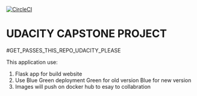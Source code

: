 [![CircleCI](https://circleci.com/gh/hoanglong2311/capstone_udacity.svg?style=svg)](https://circleci.com/gh/hoanglong2311/capstone_udacity)
# UDACITY CAPSTONE PROJECT
#GET_PASSES_THIS_REPO_UDACITY_PLEASE

 This application use:
 1. Flask app for build website
 2. Use Blue Green deployment
      Green for old version
      Blue for new version
3. Images will push on docker hub to esay to collabration

